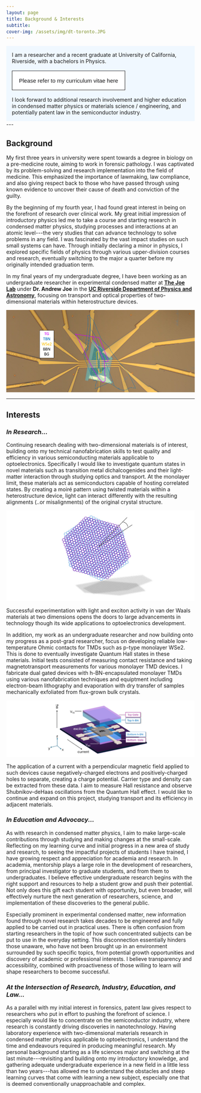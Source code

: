 ```yaml
---
layout: page
title: Background & Interests
subtitle:
cover-img: /assets/img/dt-toronto.JPG
---
```

<div style = "background-color:#F0F8FF; padding:15px">
I am a researcher and a recent graduate at University of California, Riverside, with a bachelors in Physics. 
<br><br>
<a href = "https://veecarling.github.io/assets/files/Vanessa_Kwong_CV.pdf" target = "_blank">
<button class="button-57" role="button"><span class="text">Please refer to my curriculum vitae here</span><span>CV</span></button>
</a>
<br><br>
I look forward to additional research involvement and higher education in condensed matter physics or materials science / engineering, and potentially patent law in the semiconductor industry. 
</div>
---

## Background ##
My first three years in university were spent towards a degree in biology on a pre-medicine route, aiming to work in forensic pathology. I was captivated by its problem-solving 
and research implementation into the field of medicine. This emphasized the importance of lawmaking, law compliance, and also giving respect back to those who have passed through using known evidence to uncover their cause of death and conviction of the guilty. 


By the beginning of my fourth year, I had found great interest in being on the forefront of research over clinical work. My great initial impression of introductory physics led me to take a course and starting research in condensed matter physics, studying processes and interactions at an atomic level---the very studies that can advance technology to solve problems in any field. I was fascinated by the vast impact studies on such small systems can have. Through initially declaring a minor in physics, I explored specific fields of physics through various upper-division courses and research, eventually switching to the major a quarter before my originally intended graduation term.

In my final years of my undergraduate degree, I have been working as an undergraduate researcher in experimental condensed matter at [**The Joe Lab**](https://joelab.ucr.edu/) under **Dr. Andrew Joe** in the [**UC Riverside Department of Physics and Astronomy**](https://www.physics.ucr.edu/), focusing on transport and optical properties of two-dimensional materials within heterostructure devices.

![Device](assets/img/dev-r1-adjusted.jpg)


---

## Interests ##
### *In Research...* ###
Continuing research dealing with two-dimensional materials is of interest, building onto my technical nanofabrication skills to test quality and efficiency in various semiconducting materials applicable to optoelectronics. Specifically I would like to investigate quantum states in novel materials such as transition metal dichalcogenides and their light-matter interaction through studying optics and transport. At the monolayer limit, these materials act as semiconductors capable of hosting correlated states. By creating a moiré pattern using twisted materials within a heterostructure device, light can interact differently with the resulting alignments (..or misalignments) of the original crystal structure. 

![Research](assets/img/moire.jpg)

Successful experimentation with light and exciton activity in van der Waals materials at two dimensions opens the doors to large advancements in technology though its wide applications to optoelectronics development.

In addition, my work as an undergraduate researcher and now building onto my progress as a post-grad researcher, focus on developing reliable low-temperature Ohmic contacts for TMDs such as p-type monolayer WSe2. This is done to eventually investigate Quantum Hall states in these materials. Initial tests consisted of measuring contact resistance and taking magnetotransport measurements for various monolayer TMD devices. I fabricate dual gated devices with h-BN-encapsulated monolayer TMDs using various nanofabrication techniques and equiptment including electron-beam lithography and evaporation with dry transfer of samples mechanically exfoliated from flux-grown bulk crystals. 

![Reseach](assets/img/transport-device.jpg)

The application of a current with a perpendicular magnetic field applied to such devices cause negatively-charged electrons and positively-charged holes to separate, creating a charge potential. Carrier type and density can be extracted from these data. I aim to measure Hall resistance and observe Shubnikov-deHaas oscillations from the Quantum Hall effect. I would like to continue and expand on this project, studying transport and its efficiency in adjacent materials.



### *In Education and Advocacy...* ###
As with research in condensed matter physics, I aim to make large-scale contributions through studying and making changes at the small-scale. Reflecting on my learning curve and initial progress in a new area of study and research, to seeing the impactful projects of students I have trained, I have growing respect and appreciation for academia and research. In academia, mentorship plays a large role in the development of researchers, from principal investigator to graduate students, and from them to undergraduates. I believe effective undergraduate research begins with the right support and resources to help a student grow and push their potential. Not only does this gift each student with opportunity, but even broader, will effectively nurture the next generation of researchers, science, and implementation of these discoveries to the general public.

Especially prominent in experimental condensed matter, new information found through novel research takes decades to be engineered and fully applied to be carried out in practical uses. There is often confusion from starting researchers in the topic of how such concentrated subjects can be put to use in the everyday setting. This disconnection essentially hinders those unaware, who have not been brought up in an environment surrounded by such specific topics, from potential growth opportunities and discovery of academic or professional interests. I believe transparency and accessibility, combined with proactiveness of those willing to learn will shape researchers to become successful.


### *At the Intersection of Research, Industry, Education, and Law...* ###
As a parallel with my initial interest in forensics, patent law gives respect to researchers who put in effort to pushing the forefront of science. I especially would like to concentrate on the semiconductor industry, where research is constantly driving discoveries in nanotechnology. Having laboratory experience with two-dimensional materials research in condensed matter physics applicable to optoelectronics, I understand the time and endeavours required in producing meaningful research. My personal background starting as a life sciences major and switching at the last minute---revisiting and building onto my introductory knowledge, and gathering adequate undergraduate experience in a new field in a little less than two years---has allowed me to understand the obstacles and steep learning curves that come with learning a new subject, especially one that is deemed conventionally unapproachable and complex.


<style>
.button-57 {
  position: relative;
  overflow: hidden;
  border: 1px solid #18181a;
  color: #18181a;
  display: inline-block;
  font-size: 15px;
  line-height: 15px;
  padding: 18px 18px 17px;
  text-decoration: none;
  cursor: pointer;
  background: #fff;
  user-select: none;
  -webkit-user-select: none;
  touch-action: manipulation;
}

.button-57 span:first-child {
  position: relative;
  transition: color 600ms cubic-bezier(0.48, 0, 0.12, 1);
  z-index: 10;
}

.button-57 span:last-child {
  color: white;
  display: block;
  position: absolute;
  bottom: 0;
  transition: all 500ms cubic-bezier(0.48, 0, 0.12, 1);
  z-index: 100;
  opacity: 0;
  top: 50%;
  left: 50%;
  transform: translateY(225%) translateX(-50%);
  height: 14px;
  line-height: 13px;
}

.button-57:after {
  content: "";
  position: absolute;
  bottom: -50%;
  left: 0;
  width: 100%;
  height: 100%;
  background-color: black;
  transform-origin: bottom center;
  transition: transform 600ms cubic-bezier(0.48, 0, 0.12, 1);
  transform: skewY(9.3deg) scaleY(0);
  z-index: 50;
}

.button-57:hover:after {
  transform-origin: bottom center;
  transform: skewY(9.3deg) scaleY(2);
}

.button-57:hover span:last-child {
  transform: translateX(-50%) translateY(-100%);
  opacity: 1;
  transition: all 900ms cubic-bezier(0.48, 0, 0.12, 1);
}
</style>
